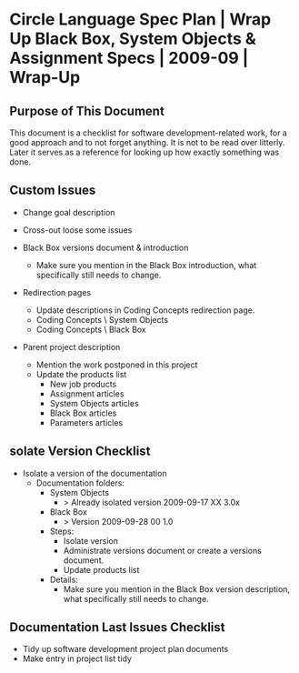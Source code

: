 ﻿Circle Language Spec Plan | Wrap Up Black Box, System Objects & Assignment Specs | 2009-09 | Wrap-Up
===================================================================================================


Purpose of This Document
------------------------

This document is a checklist for software development-related work, for a good approach and to not forget anything. It is not to be read over litterly. Later it serves as a reference for looking up how exactly something was done.


Custom Issues
-------------

- Change goal description
- Cross-out loose some issues

- Black Box versions document & introduction
    - Make sure you mention in the Black Box introduction, what specifically still needs to change.
- Redirection pages
    - Update descriptions in Coding Concepts redirection page.
    - Coding Concepts \ System Objects
    - Coding Concepts \ Black Box
- Parent project description
    - Mention the work postponed in this project
    - Update the products list
        - New job products
        - Assignment articles
        - System Objects articles
        - Black Box articles
        - Parameters articles


solate Version Checklist
-------------------------

- Isolate a version of the documentation
    - Documentation folders:
        - System Objects
            - \> Already isolated version 2009-09-17 XX  3.0x
        - Black Box
            - \> Version 2009-09-28 00  1.0
        - Steps:
            - Isolate version
            - Administrate versions document or create a versions document.
            - Update products list
        - Details:
            - Make sure you mention in the Black Box version description, what specifically still needs to change.


Documentation Last Issues Checklist
-----------------------------------

- Tidy up software development project plan documents
- Make entry in project list tidy

